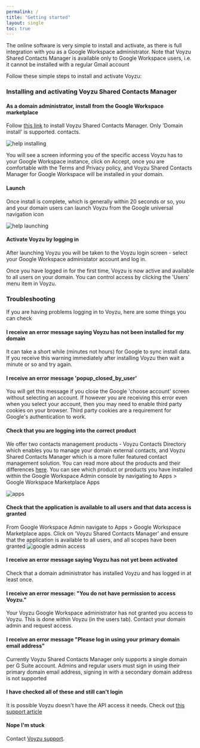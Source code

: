 ```yaml
---
permalink: /
title: "Getting started"
layout: single
toc: true
---
```

The online software is very simple to install and activate, as there is full integration with you as a Google Workspace administrator. Note that Voyzu Shared Contacts Manager is available only to Google Workspace users, i.e. it cannot be installed with a regular Gmail account

Follow these simple steps to install and activate Voyzu:

### Installing and activating Voyzu Shared Contacts Manager

#### As a domain administrator, install from the Google Workspace marketplace

Follow <a target="_blank"
  href="https://gsuite.google.com/u/0/marketplace/app/voyzu_contacts_directory/337624936001">this
  link</a>
to install Voyzu Shared Contacts Manager. Only 'Domain install' is supported.
contacts.

![help installing](https://voyzu.com/img/help_installing.png)

You will see a screen informing you of the specific access Voyzu has to your Google Workspace instance, click on Accept, once you
are comfortable with the Terms and Privacy policy, and Voyzu Shared Contacts Manager for Google Workspace will be installed in your domain.

#### Launch
Once install is complete, which is generally within 20 seconds or so, you and your domain users can launch Voyzu from the Google universal navigation icon

![help launching](https://voyzu.com/img/help_install_launch.png)

#### Activate Voyzu by logging in
After launching Voyzu you will be taken to the Voyzu login screen - select your Google Workspace administator account and log in.

Once you have logged in for the first time, Voyzu is now active and available to all
users on your domain.
You can control access by clicking the 'Users' menu item in Voyzu.

### Troubleshooting
If you are having problems logging in to Voyzu, here are some things you can check

#### I receive an error message saying Voyzu has not been installed for my domain
It can take a short while (minutes not hours) for Google to sync install data. If you receive
this
warning immediately after
installing Voyzu then wait a minute or so and try again.

#### I receive an error message 'popup_closed_by_user'
You will get this message if you close the Google 'choose account' screen without selecting an account. If however you are receiving
this error even when you select your account, then you may need to enable third party cookies on your browser.  Third party cookies are a requirement for Google's authentication to work.

#### Check that you are logging into the correct product

We offer two contacts management products - Voyzu Contacts Directory which enables you to manage your domain external contacts, and
Voyzu Shared Contacts Manager which is a more fuller featured contact management solution.  You can read more about the products and their
differences <a href="https://voyzu.com/directory-vs-shared.html">here</a>.  You can see which product or products you have installed within the Google Workspace Admin console by navigating to Apps > Google Workspace Marketplace Apps

![apps](https://voyzu.com/img/help_gsm_products.png)

#### Check that the application is available to all users and that data access is granted

From Google Workspace Admin navigate to Apps > Google Workspace Marketplace apps.  Click on 'Voyzu Shared Contacts Manager' and ensure
that the application is available to all users, and all scopes have been granted
![google admin access](https://voyzu.com/img/help_gsm_access.png)

#### I receive an error message saying Voyzu has not yet been activated
Check that a domain administrator has installed Voyzu and has logged in at least once.

#### I receive an error message: "You do not have permission to access Voyzu."
Your Voyzu Google Workspace administrator has not granted you access to Voyzu.  This is done within Voyzu (in the users tab). Contact your domain admin and
request access.

#### I receive an error message "Please log in using your primary domain email address"

Currently Voyzu Shared Contacts Manager only supports a single domain per G
Suite account. Admins and regular users must sign in using their primary domain email address, signing in with a secondary domain address is not supported

#### I have checked all of these and still can't login
It is possible Voyzu doesn't have the API access it needs.  Check out <a href="https://support.google.com/a/answer/7281227?hl=en">this support article</a>

#### Nope I'm stuck
Contact <a href="https://voyzu.com/contact.html">Voyzu support</a>.
